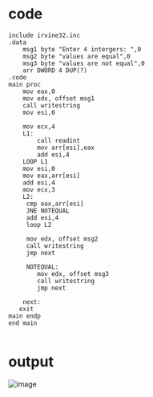 # code 
```
include irvine32.inc
.data
	msg1 byte "Enter 4 intergers: ",0
	msg2 byte "values are equal",0
	msg3 byte "values are not equal",0
	arr DWORD 4 DUP(?)
.code
main proc
	mov eax,0
	mov edx, offset msg1
	call writestring
	mov esi,0
	
	mov ecx,4
	L1:
	    call readint
		mov arr[esi],eax
		add esi,4
	LOOP L1
	mov esi,0
	mov eax,arr[esi]
	add esi,4
	mov ecx,3
	L2:
	 cmp eax,arr[esi] 
	 JNE NOTEQUAL
	 add esi,4
	 loop L2

	 mov edx, offset msg2
	 call writestring
	 jmp next

	 NOTEQUAL:
	    mov edx, offset msg3
	    call writestring
	    jmp next

	next:
   exit
main endp
end main


```
# output
![image](https://github.com/user-attachments/assets/6306b15d-b822-4514-9325-b35188379cd3)

